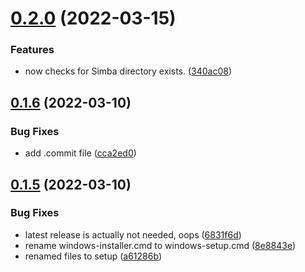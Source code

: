 # [0.2.0](https://github.com/Torwent/wasp-setup/compare/v0.1.6...v0.2.0) (2022-03-15)


### Features

* now checks for Simba directory exists. ([340ac08](https://github.com/Torwent/wasp-setup/commit/340ac08607d68381d252ee4f73795e94fce1a9e0))



## [0.1.6](https://github.com/Torwent/wasp-setup/compare/v0.1.5...v0.1.6) (2022-03-10)


### Bug Fixes

* add .commit file ([cca2ed0](https://github.com/Torwent/wasp-setup/commit/cca2ed07082645e35a60ed239785f01a9c8691f3))



## [0.1.5](https://github.com/Torwent/wasp-setup/compare/v0.1.4...v0.1.5) (2022-03-10)


### Bug Fixes

* latest release is actually not needed, oops ([6831f6d](https://github.com/Torwent/wasp-setup/commit/6831f6d6c02d629137802ba054be39c6f193b7d0))
* rename windows-installer.cmd to windows-setup.cmd ([8e8843e](https://github.com/Torwent/wasp-setup/commit/8e8843ecc9ab24f0dbf6d332924cf83e373ec11e))
* renamed files to setup ([a61286b](https://github.com/Torwent/wasp-setup/commit/a61286b0810aa40b4d7ebf1be30f98faeab2f047))



